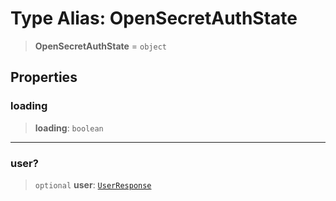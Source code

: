 # Type Alias: OpenSecretAuthState

> **OpenSecretAuthState** = `object`

## Properties

### loading

> **loading**: `boolean`

***

### user?

> `optional` **user**: [`UserResponse`](UserResponse.md)
